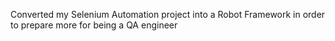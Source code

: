 Converted my Selenium Automation project into a Robot Framework in order to prepare more for being a QA engineer
